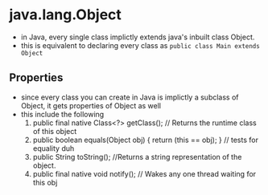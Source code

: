 # java.lang.Object
- in Java, every single class implictly extends java's inbuilt class Object.
- this is equivalent to declaring every class as `public class Main extends Object`

## Properties
- since every class you can create in Java is implictly a subclass of Object, it gets properties of Object as well
- this include the following
	1. public final native Class<?> getClass(); // Returns the runtime class of this object
	2. public boolean equals(Object obj) {
        return (this == obj);
    }	// tests for equality duh
    3. public String toString(); //Returns a string representation of the object.
    4. public final native void notify(); // Wakes any one thread waiting for this obj